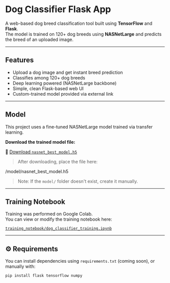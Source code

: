 # Dog Classifier Flask App

A web-based dog breed classification tool built using **TensorFlow** and **Flask**.  
The model is trained on 120+ dog breeds using **NASNetLarge** and predicts the breed of an uploaded image.

---

## Features

- Upload a dog image and get instant breed prediction
- Classifies among 120+ dog breeds
- Deep learning powered (NASNetLarge backbone)
- Simple, clean Flask-based web UI
- Custom-trained model provided via external link

---

## Model

This project uses a fine-tuned NASNetLarge model trained via transfer learning.

 **Download the trained model file:**

🔗 [Download `nasnet_best_model.h5`](https://drive.google.com/file/d/1gFEzCJUA5OklZYMFw6U0c-DQMazp6lRN/view?usp=sharing)

> After downloading, place the file here:

/model/nasnet_best_model.h5


> Note: If the `model/` folder doesn't exist, create it manually.

---

## Training Notebook

Training was performed on Google Colab.  
You can view or modify the training notebook here:

[`training_notebook/dog_classifier_training.ipynb`](training_notebook/dog_classifier_training.ipynb)

---

## ⚙️ Requirements

You can install dependencies using `requirements.txt` (coming soon), or manually with:

```bash
pip install flask tensorflow numpy
